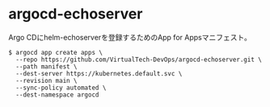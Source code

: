 # argocd-echoserver

Argo CDにhelm-echoserverを登録するためのApp for Appsマニフェスト。

```
$ argocd app create apps \
  --repo https://github.com/VirtualTech-DevOps/argocd-echoserver.git \
  --path manifest \
  --dest-server https://kubernetes.default.svc \
  --revision main \
  --sync-policy automated \
  --dest-namespace argocd
```
